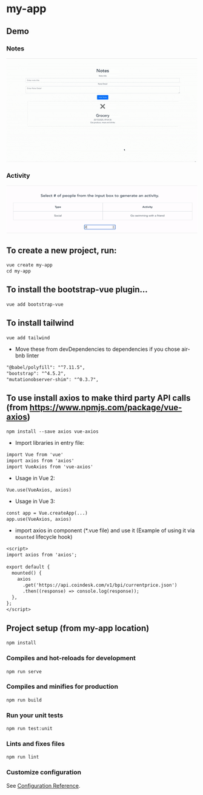 # my-app

## Demo
### Notes
![notes.png](./my-app/src/assets/notes.gif)

### Activity
![activity.png](./my-app/src/assets/activity.gif)

## To create a new project, run:
```
vue create my-app
cd my-app
```

## To install the bootstrap-vue plugin...
```
vue add bootstrap-vue
```

## To install tailwind
```
vue add tailwind
```

- Move these from devDependencies to dependencies if you chose air-bnb linter
```
"@babel/polyfill": "^7.11.5",
"bootstrap": "^4.5.2",
"mutationobserver-shim": "^0.3.7",
```

## To use install axios to make third party API calls (from https://www.npmjs.com/package/vue-axios)
```
npm install --save axios vue-axios
```
- Import libraries in entry file:

```
import Vue from 'vue'
import axios from 'axios'
import VueAxios from 'vue-axios'
```

- Usage in Vue 2:

```
Vue.use(VueAxios, axios)
```

- Usage in Vue 3:

```
const app = Vue.createApp(...)
app.use(VueAxios, axios)
```

- import axios in component (*.vue file) and use it (Example of using it via `mounted` lifecycle hook)
```
<script>
import axios from 'axios';

export default {
  mounted() {
    axios
      .get('https://api.coindesk.com/v1/bpi/currentprice.json')
      .then((response) => console.log(response));
  },
};
</script>
```

## Project setup (from my-app location)
```
npm install
```

### Compiles and hot-reloads for development
```
npm run serve
```

### Compiles and minifies for production
```
npm run build
```

### Run your unit tests
```
npm run test:unit
```

### Lints and fixes files
```
npm run lint
```

### Customize configuration
See [Configuration Reference](https://cli.vuejs.org/config/).
